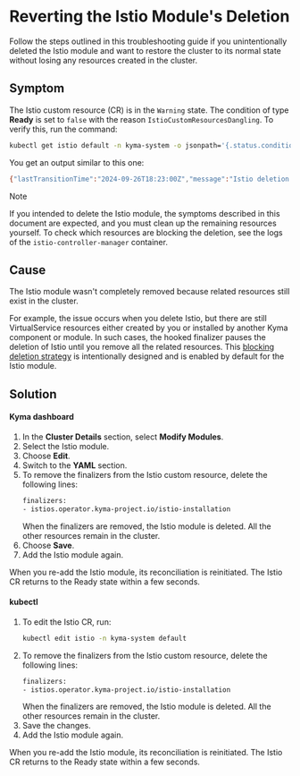 # Reverting the Istio Module's Deletion
Follow the steps outlined in this troubleshooting guide if you unintentionally deleted the Istio module and want to restore the cluster to its normal state without losing any resources created in the cluster.

## Symptom

The Istio custom resource (CR) is in the `Warning` state. The condition of type **Ready** is set to `false` with the reason `IstioCustomResourcesDangling`. To verify this, run the command:

```bash
kubectl get istio default -n kyma-system -o jsonpath='{.status.conditions[0]}'
```

You get an output similar to this one:

```bash
{"lastTransitionTime":"2024-09-26T18:23:00Z","message":"Istio deletion blocked because of existing Istio custom resources","reason":"IstioCustomResourcesDangling","status":"False","type":"Ready"}
```

>[!NOTE]
> If you intended to delete the Istio module, the symptoms described in this document are expected, and you must clean up the remaining resources yourself. To check which resources are blocking the deletion, see the logs of the `istio-controller-manager` container.

## Cause

The Istio module wasn't completely removed because related resources still exist in the cluster.

For example, the issue occurs when you delete Istio, but there are still VirtualService resources either created by you or installed by another Kyma component or module. In such cases, the hooked finalizer pauses the deletion of Istio until you remove all the related resources. This [blocking deletion strategy](https://github.com/kyma-project/community/issues/765) is intentionally designed and is enabled by default for the Istio module.


## Solution

<!-- tabs:start -->

#### Kyma dashboard

1. In the **Cluster Details** section, select **Modify Modules**.
2. Select the Istio module.
3. Choose **Edit**.
4. Switch to the **YAML** section.
5. To remove the finalizers from the Istio custom resource, delete the following lines:
    ```bash
    finalizers:
    - istios.operator.kyma-project.io/istio-installation
    ```
    When the finalizers are removed, the Istio module is deleted. All the other resources remain in the cluster.
6. Choose **Save**.
7. Add the Istio module again.

When you re-add the Istio module, its reconciliation is reinitiated. The Istio CR returns to the Ready state within a few seconds.

#### kubectl

1. To edit the Istio CR, run:
    ```bash
    kubectl edit istio -n kyma-system default
    ```
2. To remove the finalizers from the Istio custom resource, delete the following lines:
    ```bash
    finalizers:
    - istios.operator.kyma-project.io/istio-installation
    ```
    When the finalizers are removed, the Istio module is deleted. All the other resources remain in the cluster.
3. Save the changes.
4. Add the Istio module again.

When you re-add the Istio module, its reconciliation is reinitiated. The Istio CR returns to the Ready state within a few seconds.

<!-- tabs:end -->
